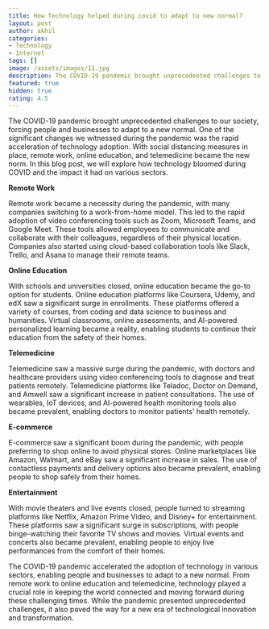 ```yaml
---
title: How Technology helped during covid to adapt to new normal?
layout: post
author: akhil
categories:
- Technology
- Internet
tags: []
image: /assets/images/11.jpg
description: The COVID-19 pandemic brought unprecedented challenges to our society,
featured: true
hidden: true
rating: 4.5
---
```


The COVID-19 pandemic brought unprecedented challenges to our society, forcing people and businesses to adapt to a new normal. One of the significant changes we witnessed during the pandemic was the rapid acceleration of technology adoption. With social distancing measures in place, remote work, online education, and telemedicine became the new norm. In this blog post, we will explore how technology bloomed during COVID and the impact it had on various sectors.

**Remote Work**

Remote work became a necessity during the pandemic, with many companies switching to a work-from-home model. This led to the rapid adoption of video conferencing tools such as Zoom, Microsoft Teams, and Google Meet. These tools allowed employees to communicate and collaborate with their colleagues, regardless of their physical location. Companies also started using cloud-based collaboration tools like Slack, Trello, and Asana to manage their remote teams.

**Online Education**

With schools and universities closed, online education became the go-to option for students. Online education platforms like Coursera, Udemy, and edX saw a significant surge in enrollments. These platforms offered a variety of courses, from coding and data science to business and humanities. Virtual classrooms, online assessments, and AI-powered personalized learning became a reality, enabling students to continue their education from the safety of their homes.

**Telemedicine**

Telemedicine saw a massive surge during the pandemic, with doctors and healthcare providers using video conferencing tools to diagnose and treat patients remotely. Telemedicine platforms like Teladoc, Doctor on Demand, and Amwell saw a significant increase in patient consultations. The use of wearables, IoT devices, and AI-powered health monitoring tools also became prevalent, enabling doctors to monitor patients' health remotely.

**E-commerce**

E-commerce saw a significant boom during the pandemic, with people preferring to shop online to avoid physical stores. Online marketplaces like Amazon, Walmart, and eBay saw a significant increase in sales. The use of contactless payments and delivery options also became prevalent, enabling people to shop safely from their homes.

**Entertainment**

With movie theaters and live events closed, people turned to streaming platforms like Netflix, Amazon Prime Video, and Disney+ for entertainment. These platforms saw a significant surge in subscriptions, with people binge-watching their favorite TV shows and movies. Virtual events and concerts also became prevalent, enabling people to enjoy live performances from the comfort of their homes.

The COVID-19 pandemic accelerated the adoption of technology in various sectors, enabling people and businesses to adapt to a new normal. From remote work to online education and telemedicine, technology played a crucial role in keeping the world connected and moving forward during these challenging times. While the pandemic presented unprecedented challenges, it also paved the way for a new era of technological innovation and transformation.
